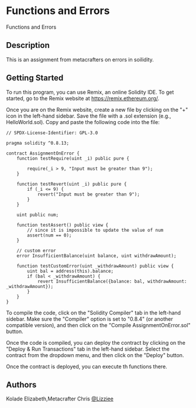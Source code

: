 # Functions and Errors

Functions and Errors

## Description

This is an assignment from metacrafters on errors in soilidity.

## Getting Started

To run this program, you can use Remix, an online Solidity IDE. To get started, go to the Remix website at https://remix.ethereum.org/.

Once you are on the Remix website, create a new file by clicking on the "+" icon in the left-hand sidebar. Save the file with a .sol extension (e.g., HelloWorld.sol). Copy and paste the following code into the file:

```
// SPDX-License-Identifier: GPL-3.0

pragma solidity ^0.8.13;

contract AssignmentOnError {
    function testRequire(uint _i) public pure {
    
        require(_i > 9, "Input must be greater than 9");
    }

    function testRevert(uint _i) public pure {
        if (_i <= 9) {
            revert("Input must be greater than 9");
        }
    }

    uint public num;

    function testAssert() public view {
        // since it is impossible to update the value of num
        assert(num == 0);
    }

    // custom error
    error InsufficientBalance(uint balance, uint withdrawAmount);

    function testCustomError(uint _withdrawAmount) public view {
        uint bal = address(this).balance;
        if (bal < _withdrawAmount) {
            revert InsufficientBalance({balance: bal, withdrawAmount: _withdrawAmount});
        }
    }
}

```

To compile the code, click on the "Solidity Compiler" tab in the left-hand sidebar. Make sure the "Compiler" option is set to "0.8.4" (or another compatible version), and then click on the "Compile AssignmentOnError.sol" button.

Once the code is compiled, you can deploy the contract by clicking on the "Deploy & Run Transactions" tab in the left-hand sidebar. Select the contract from the dropdown menu, and then click on the "Deploy" button.

Once the contract is deployed, you can execute th functions there.

## Authors

 Kolade Elizabeth,Metacrafter Chris 
 [@Lizziee](https://x.com/thisebiragirl,@metacraftersio)
